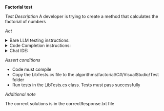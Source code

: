 **Factorial test**

*Test Description*
A developer is trying to create a method that calculates the factorial of numbers

*Act*

<details>
<summary>Bare LLM testing instructions:</summary>

- Open the prompt.txt file
- Copy a question located in the prompt.txt file to the chat window
- Submit the question
- Open the project algorithms/factorial/C#
- Open the Lib class
- Add the suggested method implementation to the Lib class

</details>

<details>
<summary>Code Completion instructions:</summary>

- Open the project algorithms/factorial/C# in IDE
- Open the Lib class 
- Type in the class:

```C#
public static int CalculateFactorialOfNumber(int n) {
```

- Press ENTER
- Accept a sequence of suggestions using the TAB and ENTER keys

</details>

<details>
<summary>Chat IDE:</summary>

- Open the project algorithms/factorial/C#
- Open the Lib class 
- Type in the chat window:

```C#
Implement the following method: public static int CalculateFactorialOfNumber(int n)
```

- Add the suggested method implementation to the Lib class

</details>

*Assert conditions*

- Code must compile
- Copy the LibTests.cs file to the algorithms/factorial/C#/VisualStudio/Test folder
- Run tests in the LibTests.cs class. Tests must pass successfully

*Additional note*

The correct solutions is in the correctResponse.txt file